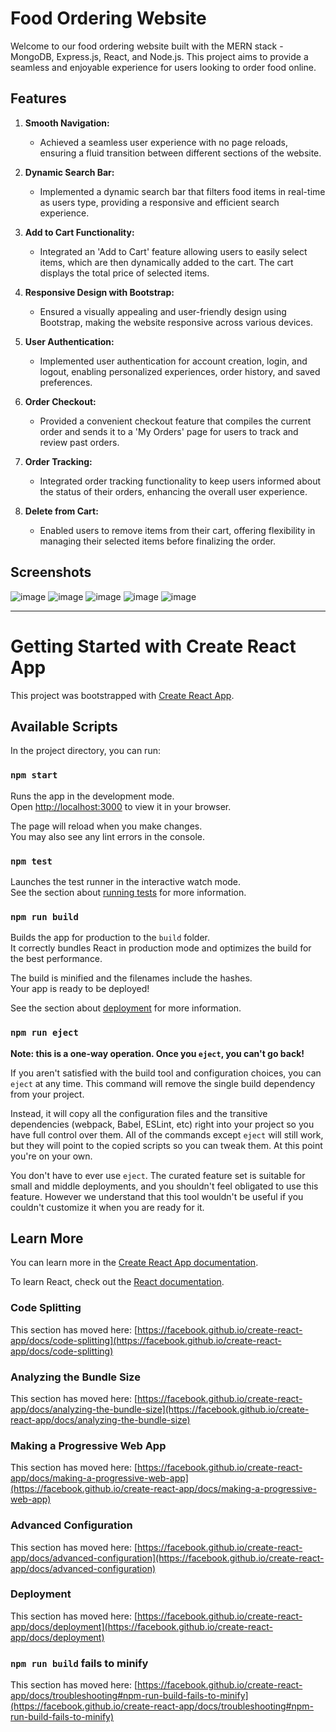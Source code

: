 # Food Ordering Website

Welcome to our food ordering website built with the MERN stack - MongoDB, Express.js, React, and Node.js. This project aims to provide a seamless and enjoyable experience for users looking to order food online.

## Features

1. **Smooth Navigation:**
   - Achieved a seamless user experience with no page reloads, ensuring a fluid transition between different sections of the website.
  
2. **Dynamic Search Bar:**
   - Implemented a dynamic search bar that filters food items in real-time as users type, providing a responsive and efficient search experience.

3. **Add to Cart Functionality:**
   - Integrated an 'Add to Cart' feature allowing users to easily select items, which are then dynamically added to the cart. The cart displays the total price of selected items.

4. **Responsive Design with Bootstrap:**
   - Ensured a visually appealing and user-friendly design using Bootstrap, making the website responsive across various devices.

5. **User Authentication:**
   - Implemented user authentication for account creation, login, and logout, enabling personalized experiences, order history, and saved preferences.

6. **Order Checkout:**
   - Provided a convenient checkout feature that compiles the current order and sends it to a 'My Orders' page for users to track and review past orders.

7. **Order Tracking:**
   - Integrated order tracking functionality to keep users informed about the status of their orders, enhancing the overall user experience.

8. **Delete from Cart:**
   - Enabled users to remove items from their cart, offering flexibility in managing their selected items before finalizing the order.

## Screenshots
![image](https://github.com/PranavSinghKanwar/Hunger-Door/assets/97502224/8655c082-6800-4013-aa7b-f3056abb484c)
![image](https://github.com/PranavSinghKanwar/Hunger-Door/assets/97502224/d974489d-d37c-4e6d-9064-4ba8fcdc45f2)
![image](https://github.com/PranavSinghKanwar/Hunger-Door/assets/97502224/448965ae-6768-4882-8a8a-23d2229255d6)
![image](https://github.com/PranavSinghKanwar/Hunger-Door/assets/97502224/3cf6e14d-c7a4-45c0-8c1d-aa4813a8599e)
![image](https://github.com/PranavSinghKanwar/Hunger-Door/assets/97502224/af3a1be5-6cff-44c0-a8d3-c394570600c9)



---



# Getting Started with Create React App

This project was bootstrapped with [Create React App](https://github.com/facebook/create-react-app).

## Available Scripts

In the project directory, you can run:

### `npm start`

Runs the app in the development mode.\
Open [http://localhost:3000](http://localhost:3000) to view it in your browser.

The page will reload when you make changes.\
You may also see any lint errors in the console.

### `npm test`

Launches the test runner in the interactive watch mode.\
See the section about [running tests](https://facebook.github.io/create-react-app/docs/running-tests) for more information.

### `npm run build`

Builds the app for production to the `build` folder.\
It correctly bundles React in production mode and optimizes the build for the best performance.

The build is minified and the filenames include the hashes.\
Your app is ready to be deployed!

See the section about [deployment](https://facebook.github.io/create-react-app/docs/deployment) for more information.

### `npm run eject`

**Note: this is a one-way operation. Once you `eject`, you can't go back!**

If you aren't satisfied with the build tool and configuration choices, you can `eject` at any time. This command will remove the single build dependency from your project.

Instead, it will copy all the configuration files and the transitive dependencies (webpack, Babel, ESLint, etc) right into your project so you have full control over them. All of the commands except `eject` will still work, but they will point to the copied scripts so you can tweak them. At this point you're on your own.

You don't have to ever use `eject`. The curated feature set is suitable for small and middle deployments, and you shouldn't feel obligated to use this feature. However we understand that this tool wouldn't be useful if you couldn't customize it when you are ready for it.

## Learn More

You can learn more in the [Create React App documentation](https://facebook.github.io/create-react-app/docs/getting-started).

To learn React, check out the [React documentation](https://reactjs.org/).

### Code Splitting

This section has moved here: [https://facebook.github.io/create-react-app/docs/code-splitting](https://facebook.github.io/create-react-app/docs/code-splitting)

### Analyzing the Bundle Size

This section has moved here: [https://facebook.github.io/create-react-app/docs/analyzing-the-bundle-size](https://facebook.github.io/create-react-app/docs/analyzing-the-bundle-size)

### Making a Progressive Web App

This section has moved here: [https://facebook.github.io/create-react-app/docs/making-a-progressive-web-app](https://facebook.github.io/create-react-app/docs/making-a-progressive-web-app)

### Advanced Configuration

This section has moved here: [https://facebook.github.io/create-react-app/docs/advanced-configuration](https://facebook.github.io/create-react-app/docs/advanced-configuration)

### Deployment

This section has moved here: [https://facebook.github.io/create-react-app/docs/deployment](https://facebook.github.io/create-react-app/docs/deployment)

### `npm run build` fails to minify

This section has moved here: [https://facebook.github.io/create-react-app/docs/troubleshooting#npm-run-build-fails-to-minify](https://facebook.github.io/create-react-app/docs/troubleshooting#npm-run-build-fails-to-minify)
